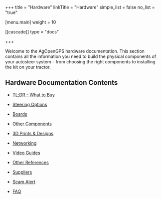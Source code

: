 +++
title = "Hardware"
linkTitle = "Hardware"
simple_list = false
no_list = "true" 

[menu.main]
weight = 10

[[cascade]]
type = "docs"

+++

Welcome to the AgOpenGPS hardware documentation. This section contains all the
information you need to build the physical components of your autosteer system -
from choosing the right components to installing the kit on your tractor.

## Hardware Documentation Contents

- [TL;DR - What to Buy](/hardware/tl-dr-cut-to-the-chase-what-do-i-buy)
- [Steering Options](/hardware/kits)
- [Boards](/hardware/boards/)
- [Other Components](/hardware/Other-components/)
- [3D Prints & Designs](/hardware/3dprints)
- [Networking](/hardware/networking/)

- [Video Guides](/hardware/videoguides)
- [Other References](/hardware/otherrefs)
- [Suppliers](/hardware/suppliers)
- [Scam Alert](/hardware/SCAMMERS)

- [FAQ](/hardware/FAQ/)
